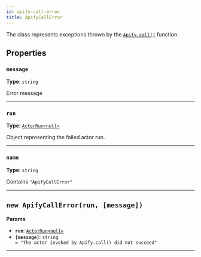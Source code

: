 ```yaml
---
id: apify-call-error
title: ApifyCallError
---
```


<a name="apifycallerror"></a>

The class represents exceptions thrown by the [`Apify.call()`](/docs/api/apify#call) function.

## Properties

### `message`

**Type**: `string`

Error message

---

### `run`

**Type**: [`ActorRun<null>`](/docs/typedefs/actor-run)

Object representing the failed actor run.

---

### `name`

**Type**: `string`

Contains `"ApifyCallError"`

---

<a name="exports.apifycallerror"></a>

## `new ApifyCallError(run, [message])`

**Params**

-   **`run`**: [`ActorRun<null>`](/docs/typedefs/actor-run)
-   **`[message]`**: `string` <code> = &quot;The actor invoked by Apify.call() did not succeed&quot;</code>

---

